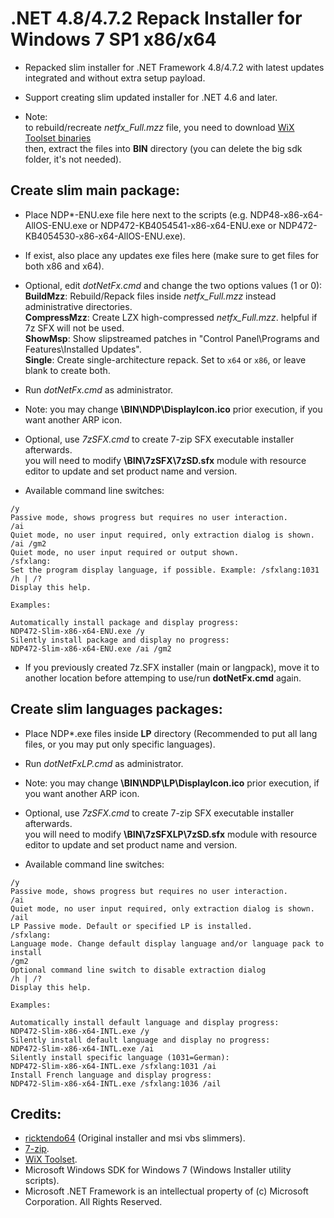 # .NET 4.8/4.7.2 Repack Installer for Windows 7 SP1 x86/x64

* Repacked slim installer for .NET Framework 4.8/4.7.2 with latest updates integrated and without extra setup payload.

* Support creating slim updated installer for .NET 4.6 and later.

* Note:  
to rebuild/recreate *netfx_Full.mzz* file, you need to download [WiX Toolset binaries](https://github.com/wixtoolset/wix3/releases/download/wix3111rtm/wix311-binaries.zip)  
then, extract the files into **BIN** directory (you can delete the big sdk folder, it's not needed).

## Create slim main package:

* Place NDP*-ENU.exe file here next to the scripts (e.g. NDP48-x86-x64-AllOS-ENU.exe or NDP472-KB4054541-x86-x64-ENU.exe or NDP472-KB4054530-x86-x64-AllOS-ENU.exe).

* If exist, also place any updates exe files here (make sure to get files for both x86 and x64).

* Optional, edit *dotNetFx.cmd* and change the two options values (1 or 0):  
**BuildMzz**: Rebuild/Repack files inside *netfx_Full.mzz* instead administrative directories.  
**CompressMzz**: Create LZX high-compressed *netfx_Full.mzz*. helpful if 7z SFX will not be used.  
**ShowMsp**: Show slipstreamed patches in "Control Panel\Programs and Features\Installed Updates".  
**Single**: Create single-architecture repack. Set to `x64` or `x86`, or leave blank to create both.

* Run *dotNetFx.cmd* as administrator.

* Note: you may change **\BIN\NDP\DisplayIcon.ico** prior execution, if you want another ARP icon.

* Optional, use *7zSFX.cmd* to create 7-zip SFX executable installer afterwards.  
you will need to modify **\BIN\7zSFX\7zSD.sfx** module with resource editor to update and set product name and version.

* Available command line switches:  
```
/y  
Passive mode, shows progress but requires no user interaction.  
/ai  
Quiet mode, no user input required, only extraction dialog is shown.  
/ai /gm2  
Quiet mode, no user input required or output shown.  
/sfxlang:  
Set the program display language, if possible. Example: /sfxlang:1031  
/h | /?  
Display this help.  

Examples:  

Automatically install package and display progress:  
NDP472-Slim-x86-x64-ENU.exe /y  
Silently install package and display no progress:  
NDP472-Slim-x86-x64-ENU.exe /ai /gm2
```

* If you previously created 7z.SFX installer (main or langpack), move it to another location before attemping to use/run **dotNetFx.cmd** again.

## Create slim languages packages:

* Place NDP*.exe files inside **LP** directory (Recommended to put all lang files, or you may put only specific languages).

* Run *dotNetFxLP.cmd* as administrator.

* Note: you may change **\BIN\NDP\LP\DisplayIcon.ico** prior execution, if you want another ARP icon.

* Optional, use *7zSFX.cmd* to create 7-zip SFX executable installer afterwards.  
you will need to modify **\BIN\7zSFXLP\7zSD.sfx** module with resource editor to update and set product name and version.

* Available command line switches:  
```
/y  
Passive mode, shows progress but requires no user interaction.  
/ai  
Quiet mode, no user input required, only extraction dialog is shown.  
/ail  
LP Passive mode. Default or specified LP is installed.  
/sfxlang:  
Language mode. Change default display language and/or language pack to install  
/gm2  
Optional command line switch to disable extraction dialog  
/h | /?  
Display this help.  

Examples:  

Automatically install default language and display progress:  
NDP472-Slim-x86-x64-INTL.exe /y  
Silently install default language and display no progress:  
NDP472-Slim-x86-x64-INTL.exe /ai  
Silently install specific language (1031=German):  
NDP472-Slim-x86-x64-INTL.exe /sfxlang:1031 /ai  
Install French language and display progress:  
NDP472-Slim-x86-x64-INTL.exe /sfxlang:1036 /ail
```

## Credits:

- [ricktendo64](https://forums.mydigitallife.net/members/28038/) (Original installer and msi vbs slimmers).  
- [7-zip](https://www.7-zip.org/).  
- [WiX Toolset](https://wixtoolset.org).  
- Microsoft Windows SDK for Windows 7 (Windows Installer utility scripts).  
- Microsoft .NET Framework is an intellectual property of (c) Microsoft Corporation. All Rights Reserved.
